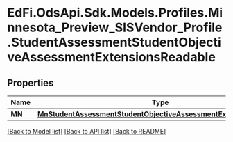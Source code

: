 # EdFi.OdsApi.Sdk.Models.Profiles.Minnesota_Preview_SISVendor_Profile.StudentAssessmentStudentObjectiveAssessmentExtensionsReadable

## Properties

Name | Type | Description | Notes
------------ | ------------- | ------------- | -------------
**MN** | [**MnStudentAssessmentStudentObjectiveAssessmentExtensionReadable**](MnStudentAssessmentStudentObjectiveAssessmentExtensionReadable.md) |  | [optional] 

[[Back to Model list]](../README.md#documentation-for-models) [[Back to API list]](../README.md#documentation-for-api-endpoints) [[Back to README]](../README.md)

